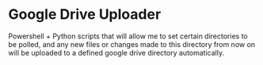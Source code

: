 # Google Drive Uploader

Powershell + Python scripts that will allow me to set certain directories to be polled, and any new files or changes made to this directory from now on will be uploaded to a defined google drive directory automatically.
